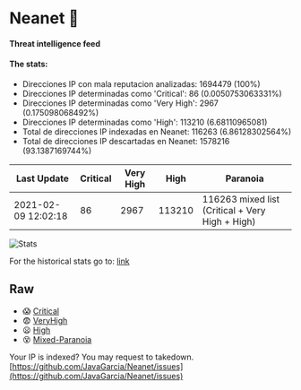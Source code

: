 # Neanet :hocho:
#### Threat intelligence feed
#### The stats:

- Direcciones IP con mala reputacion analizadas: 1694479 (100%)
- Direcciones IP determinadas como 'Critical':  86 (0.0050753063331%)
- Direcciones IP determinadas como 'Very High':  2967 (0.175098068492%)
- Direcciones IP determinadas como 'High':  113210 (6.68110965081)
- Total de direcciones IP indexadas en Neanet:  116263 (6.86128302564%)
- Total de direcciones IP descartadas en Neanet:  1578216 (93.1387169744%)

| Last Update | Critical | Very High | High | Paranoia |
| --- | --- | --- | --- | --- |
| 2021-02-09 12:02:18 | 86 | 2967 | 113210 | 116263 mixed list (Critical + Very High + High)|

![Stats](https://docs.google.com/spreadsheets/d/e/2PACX-1vSnaNMIXVabIpDJjufMlzH7poXnshF3mgd8Is1g9ytUEzVsP5my4Trn8f-xkoLLQ38xpL3HtmUexLo6/pubchart?oid=501124687&format=image)

For the historical stats go to: [link](/stats.csv)
## Raw
- :scream: [Critical](https://raw.githubusercontent.com/JavaGarcia/Neanet/master/blacklists/neanet_critical.txt)
- :fearful: [VeryHigh](https://raw.githubusercontent.com/JavaGarcia/Neanet/master/blacklists/neanet_veryHigh.txtt)
- :frowning: [High](https://raw.githubusercontent.com/JavaGarcia/Neanet/master/blacklists/neanet_high.txt)
- :dizzy_face: [Mixed-Paranoia](https://raw.githubusercontent.com/JavaGarcia/Neanet/master/blacklists/neanet_all.txt)


Your IP is indexed? You may request to takedown. [https://github.com/JavaGarcia/Neanet/issues](https://github.com/JavaGarcia/Neanet/issues)










































































































































































































































































































































































































































































































































































































































































































































































































































































































































































































































































































































































































































































































































































































































































































































































































































































































































































































































































































































































































































































































































































































































































































































































































































































































































































































































































































































































































































































































































































































































































































































































































































































































































































































































































































































































































































































































































































































































































































































































































































































































































































































































